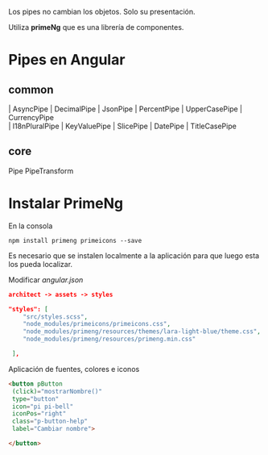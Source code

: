 Los pipes no cambian los objetos. Solo su presentación.

Utiliza **primeNg** que es una librería de componentes.

# Pipes en Angular 
## common
|  AsyncPipe 
|  DecimalPipe 
|  JsonPipe 
|  PercentPipe 
|  UpperCasePipe 
| CurrencyPipe  
|  l18nPluralPipe 
|  KeyValuePipe 
|  SlicePipe 
|  DatePipe 
|  TitleCasePipe 

## core
Pipe
PipeTransform


# Instalar PrimeNg
En la consola 
```shell
npm install primeng primeicons --save
```
Es necesario que se instalen localmente a la aplicación para que luego esta los pueda localizar.


Modificar *angular.json*
```json
architect -> assets -> styles

"styles": [
	"src/styles.scss",
	"node_modules/primeicons/primeicons.css",
	"node_modules/primeng/resources/themes/lara-light-blue/theme.css",
	"node_modules/primeng/resources/primeng.min.css"

 ],
```

Aplicación de fuentes, colores e iconos
```html
<button pButton
 (click)="mostrarNombre()" 
 type="button"
 icon="pi pi-bell"
 iconPos="right"
 class="p-button-help"
 label="Cambiar nombre">

</button>
```

